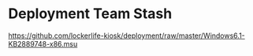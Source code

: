 # Deployment Team Stash
https://github.com/lockerlife-kiosk/deployment/raw/master/Windows6.1-KB2889748-x86.msu
